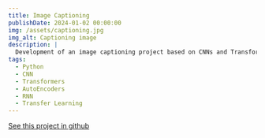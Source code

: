 ```yaml
---
title: Image Captioning
publishDate: 2024-01-02 00:00:00
img: /assets/captioning.jpg
img_alt: Captioning image
description: |
  Development of an image captioning project based on CNNs and Transformers
tags:
  - Python
  - CNN
  - Transformers
  - AutoEncoders
  - RNN
  - Transfer Learning
---
```


<a href="https://github.com/Thorwig/Image-Captioning">See this project in github</a>

<!-- DONT FORGET TO USE FORMATTING THIS IS MARKDOWN ## Level-two heading -->
